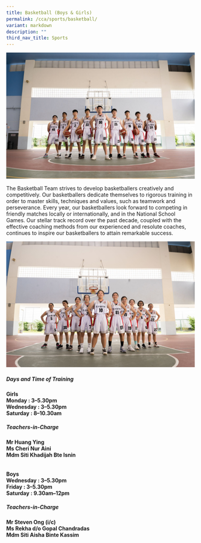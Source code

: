 ```yaml
---
title: Basketball (Boys & Girls)
permalink: /cca/sports/basketball/
variant: markdown
description: ""
third_nav_title: Sports
---
```

![](/images/2023images/CCAs%202023/basketballmain.jpg)

The Basketball Team strives to develop basketballers creatively and competitively. Our basketballers dedicate themselves to rigorous training in order to master skills, techniques and values, such as teamwork and perseverance. Every year, our basketballers look forward to competing in friendly matches locally or internationally, and in the National School Games. Our stellar track record over the past decade, coupled with the effective coaching methods from our experienced and resolute coaches, continues to inspire our basketballers to attain remarkable success.

![](/images/2023images/CCAs%202023/basketball2.jpg)
  

<h5>Days and Time of Training</h5>
<b>
Girls<br>
Monday : 3–5.30pm <br>Wednesday : 3–5.30pm <br>Saturday : 8–10.30am&nbsp;<br>
<h5>Teachers-in-Charge</h5>
Mr Huang Ying<br>
Ms Cheri Nur Aini<br>
Mdm Siti Khadijah Bte Isnin	<br>
<br><br>Boys<br>Wednesday : 3–5.30pm <br>Friday : 3–5.30pm <br>Saturday : 9.30am–12pm</b>
<h5>Teachers-in-Charge</h5>
<b>
Mr Steven Ong (i/c)<br>
Ms Rekha d/o Gopal Chandradas<br>
Mdm Siti Aisha Binte Kassim</b>

